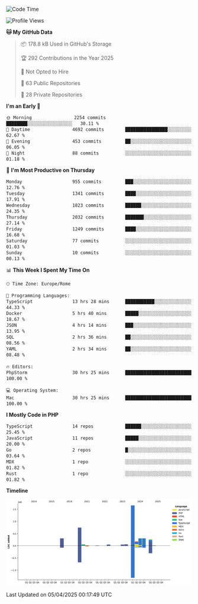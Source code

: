 <!--START_SECTION:waka-->
![Code Time](http://img.shields.io/badge/Code%20Time-5%2C873%20hrs%2035%20mins-blue)

![Profile Views](http://img.shields.io/badge/Profile%20Views-0-blue)

**🐱 My GitHub Data** 

> 📦 178.8 kB Used in GitHub's Storage 
 > 
> 🏆 292 Contributions in the Year 2025
 > 
> 🚫 Not Opted to Hire
 > 
> 📜 63 Public Repositories 
 > 
> 🔑 28 Private Repositories 
 > 
**I'm an Early 🐤** 

```text
🌞 Morning                2254 commits        ████████░░░░░░░░░░░░░░░░░   30.11 % 
🌆 Daytime                4692 commits        ████████████████░░░░░░░░░   62.67 % 
🌃 Evening                453 commits         ██░░░░░░░░░░░░░░░░░░░░░░░   06.05 % 
🌙 Night                  88 commits          ░░░░░░░░░░░░░░░░░░░░░░░░░   01.18 % 
```
📅 **I'm Most Productive on Thursday** 

```text
Monday                   955 commits         ███░░░░░░░░░░░░░░░░░░░░░░   12.76 % 
Tuesday                  1341 commits        ████░░░░░░░░░░░░░░░░░░░░░   17.91 % 
Wednesday                1823 commits        ██████░░░░░░░░░░░░░░░░░░░   24.35 % 
Thursday                 2032 commits        ███████░░░░░░░░░░░░░░░░░░   27.14 % 
Friday                   1249 commits        ████░░░░░░░░░░░░░░░░░░░░░   16.68 % 
Saturday                 77 commits          ░░░░░░░░░░░░░░░░░░░░░░░░░   01.03 % 
Sunday                   10 commits          ░░░░░░░░░░░░░░░░░░░░░░░░░   00.13 % 
```


📊 **This Week I Spent My Time On** 

```text
🕑︎ Time Zone: Europe/Rome

💬 Programming Languages: 
TypeScript               13 hrs 28 mins      ███████████░░░░░░░░░░░░░░   44.33 % 
Docker                   5 hrs 40 mins       █████░░░░░░░░░░░░░░░░░░░░   18.67 % 
JSON                     4 hrs 14 mins       ███░░░░░░░░░░░░░░░░░░░░░░   13.95 % 
SQL                      2 hrs 36 mins       ██░░░░░░░░░░░░░░░░░░░░░░░   08.56 % 
YAML                     2 hrs 34 mins       ██░░░░░░░░░░░░░░░░░░░░░░░   08.48 % 

🔥 Editors: 
PhpStorm                 30 hrs 25 mins      █████████████████████████   100.00 % 

💻 Operating System: 
Mac                      30 hrs 25 mins      █████████████████████████   100.00 % 
```

**I Mostly Code in PHP** 

```text
TypeScript               14 repos            ██████░░░░░░░░░░░░░░░░░░░   25.45 % 
JavaScript               11 repos            █████░░░░░░░░░░░░░░░░░░░░   20.00 % 
Go                       2 repos             █░░░░░░░░░░░░░░░░░░░░░░░░   03.64 % 
MDX                      1 repo              ░░░░░░░░░░░░░░░░░░░░░░░░░   01.82 % 
Rust                     1 repo              ░░░░░░░░░░░░░░░░░░░░░░░░░   01.82 % 
```



**Timeline**

![Lines of Code chart](https://raw.githubusercontent.com/frnwtr/frnwtr/main/assets/bar_graph.png)


 Last Updated on 05/04/2025 00:17:49 UTC
<!--END_SECTION:waka-->